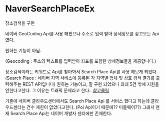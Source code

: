 # NaverSearchPlaceEx

장소검색을 구현

네이버 GeoCoding Api를 사용 해봤으나 주소로 입력 받아 상세정보를 갖고오는 Api 였다.


원하는 기능이 아님.


(Geocoding : 주소의 텍스트를 입력받아 좌표를 포함한 상세정보들을 제공합니다.)

장소검색이라는 키워드로 Api를 찾아봐서 Search Place Api를 사용 해보게 되었다.
(Search Place : 네이버 지역 서비스에 등록된 각 지역별 업체 및 상호 검색 결과를 출력해주는 REST API입니다)
원하는 기능이고, 잘 구현 되었으나 최대 5건 밖에 지원을 안한다고한다.
그 이유는 트래픽 문제라고 한다.. 
[참고클릭](https://developers.naver.com/notice/article/10000000000030669276)

기존에 네이버 클라우드센터에서도 Search Place Api 를 서비스 했다고 하는데 
클라우드센터는 건수 제한이 없었다고한다. (Poi Api이기 때문에?? 미들웨어??)
그래서 현재 Search Place Api는 네이버 개발자 센터에만 존재한다.
